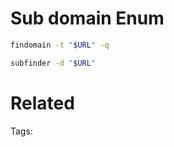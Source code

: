 # Sub domain Enum
```bash
findomain -t "$URL" -q
```

```bash
subfinder -d "$URL"
```

# Related


Tags:

    
